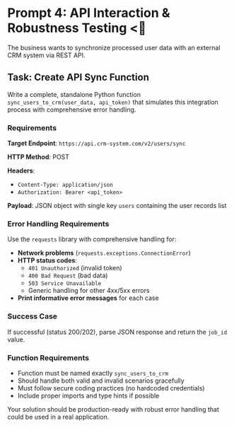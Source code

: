 # Prompt 4: API Interaction & Robustness Testing <

The business wants to synchronize processed user data with an external CRM system via REST API.

## Task: Create API Sync Function

Write a complete, standalone Python function `sync_users_to_crm(user_data, api_token)` that simulates this integration process with comprehensive error handling.

### Requirements

**Target Endpoint**: `https://api.crm-system.com/v2/users/sync`

**HTTP Method**: POST

**Headers**:
- `Content-Type: application/json`
- `Authorization: Bearer <api_token>`

**Payload**: JSON object with single key `users` containing the user records list

### Error Handling Requirements

Use the `requests` library with comprehensive handling for:

- **Network problems** (`requests.exceptions.ConnectionError`)
- **HTTP status codes**:
  - `401 Unauthorized` (invalid token)
  - `400 Bad Request` (bad data)  
  - `503 Service Unavailable`
  - Generic handling for other 4xx/5xx errors
- **Print informative error messages** for each case

### Success Case

If successful (status 200/202), parse JSON response and return the `job_id` value.

### Function Requirements

- Function must be named exactly `sync_users_to_crm`
- Should handle both valid and invalid scenarios gracefully
- Must follow secure coding practices (no hardcoded credentials)
- Include proper imports and type hints if possible

Your solution should be production-ready with robust error handling that could be used in a real application.